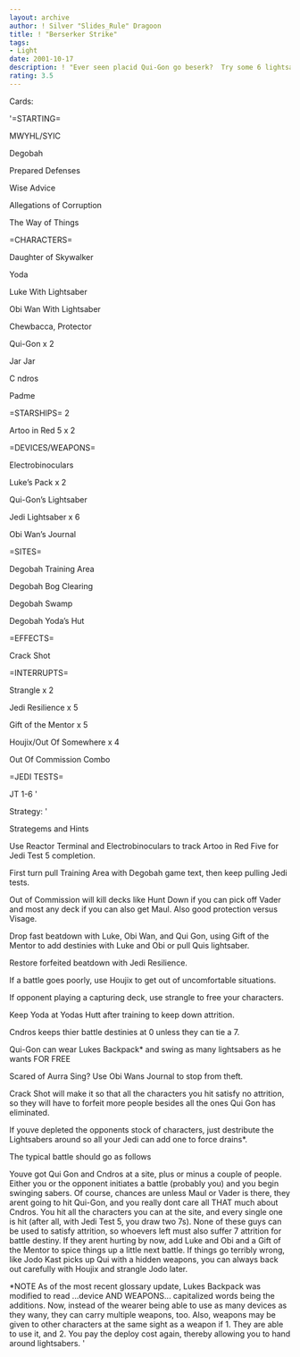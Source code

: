 ```yaml
---
layout: archive
author: ! Silver "Slides_Rule" Dragoon
title: ! "Berserker Strike"
tags:
- Light
date: 2001-10-17
description: ! "Ever seen placid Qui-Gon go beserk?  Try some 6 lightsabers swung in the same battle plus crack shot to assure ultimate beatdown."
rating: 3.5
---
```

Cards: 

'=STARTING=

MWYHL/SYIC

Degobah

Prepared Defenses

Wise Advice

Allegations of Corruption

The Way of Things


=CHARACTERS=

Daughter of Skywalker

Yoda

Luke With Lightsaber

Obi Wan With Lightsaber

Chewbacca, Protector

Qui-Gon x 2

Jar Jar

C ndros

Padme


=STARSHIPS= 2

Artoo in Red 5 x 2


=DEVICES/WEAPONS=

Electrobinoculars

Luke’s Pack x 2

Qui-Gon’s Lightsaber

Jedi Lightsaber x 6

Obi Wan’s Journal


=SITES=

Degobah Training Area

Degobah Bog Clearing

Degobah Swamp

Degobah Yoda’s Hut


=EFFECTS=

Crack Shot


=INTERRUPTS=

Strangle x 2

Jedi Resilience x 5

Gift of the Mentor x 5

Houjix/Out Of Somewhere x 4

Out Of Commission Combo


=JEDI TESTS=

JT 1-6 '

Strategy: '

Strategems and Hints


Use Reactor Terminal and Electrobinoculars to track Artoo in Red Five for Jedi Test 5 completion.


First turn pull Training Area with Degobah game text, then keep pulling Jedi tests.


Out of Commission will kill decks like Hunt Down if you can pick off Vader and most any deck if you can also get Maul.  Also good protection versus Visage.


Drop fast beatdown with Luke, Obi Wan, and Qui Gon, using Gift of the Mentor to add destinies with Luke and Obi or pull Quis lightsaber.


Restore forfeited beatdown with Jedi Resilience.


If a battle goes poorly, use Houjix to get out of uncomfortable situations.


If opponent playing a capturing deck, use strangle to free your characters.


Keep Yoda at Yodas Hutt after training to keep down attrition.


Cndros keeps thier battle destinies at 0 unless they can tie a 7.


Qui-Gon can wear Lukes Backpack* and swing as many lightsabers as he wants FOR FREE


Scared of Aurra Sing?  Use Obi Wans Journal to stop from theft.


Crack Shot will make it so that all the characters you hit satisfy no attrition, so they will have to forfeit more people besides all the ones Qui Gon has eliminated.


If youve depleted the opponents stock of characters, just destribute the Lightsabers around so all your Jedi can add one to force drains*.


The typical battle should go as follows

Youve got Qui Gon and Cndros at a site, plus or minus a couple of people.  Either you or the opponent initiates a battle (probably you) and you begin swinging sabers.  Of course, chances are unless Maul or Vader is there, they arent going to hit Qui-Gon, and you really dont care all THAT much about Cndros. You hit all the characters you can at the site, and every single one is hit (after all, with Jedi Test 5, you draw two 7s).  None of these guys can be used to satisfy attrition, so whoevers left must also suffer 7 attrition for battle destiny.  If they arent hurting by now, add Luke and Obi and a Gift of the Mentor to spice things up a little next battle.  If things go terribly wrong, like Jodo Kast picks up Qui with a hidden weapons, you can always back out carefully with Houjix and strangle Jodo later.


*NOTE As of the most recent glossary update, Lukes Backpack was modified to read ...device AND WEAPONS... capitalized words being the additions.  Now, instead of the wearer being able to use as many devices as they wany, they can carry multiple weapons, too.  Also, weapons may be given to other characters at the same sight as a weapon if 1. They are able to use it, and 2. You pay the deploy cost again, thereby allowing you to hand around lightsabers. '